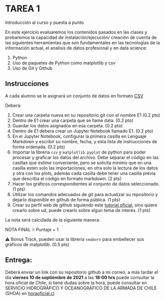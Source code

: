 # TAREA 1 

Introducción al curso y puesta a punto

En este ejercicio evaluaremos los contenidos pasados en las clases y probaremos la capacidad de instalación/ejecución/ creación de cuenta de las siguientes herramientas
que son fundamentales en las tecnologías de la información actual, el analisis de datos profesional y en data science:
1. Python
2. Uso de paquetes de Python como matplotlib y csv
3. Uso de Git y Github

## Instrucciones

A cada alumno se le asignará un conjunto de datos en formato [CSV](https://es.wikipedia.org/wiki/Valores_separados_por_comas)

Deberá:  

1. Crear una carpeta nueva en su repositorio git con el nombre E1 (0.2 pto)
2. Dentro de E1 crear una carpeta que se llame data. (0.2 pto)
3. Guardar los datos asignados en esa carpeta. (0.2 pto)
4. Dentro de E1 debera crear un Jupyter Notebook llamado E1. (0.2 pto)
5. En el Jupyter Notebook, configurar la primera casilla en Lenguaje Markdown y escribir su nombre, fecha, y esta lista de instrucciones de forma ordenada. (0.2 pts) 
6. Importar la libreria `csv` y `matplotlib.pyplot` de python para poder procesar y graficar los datos del archivo. Debe separar el código en las casillas que estime conveniente, pero se solicita minimo que en una casilla esten solo las importaciones, en otra solo la lectura de los datos y otra con los plots, además cada casilla debe tener una casilla previa que describa el código en formato markdown. (2 pts)
7. Hacer los gráficos correspondientes al conjunto de datos seleccionado. (1 pts)
8. Utilizar los comandos adecuados de git para actualizar su repositorio y dejarlo disponible en github de forma pública. (1 pts)
9. Crear su perfil web de github siguiendo este [tutorial oficial](https://docs.github.com/es/pages/getting-started-with-github-pages/creating-a-github-pages-site), sino quiere crearlo sobre ud, puede crearlo sobre algun tema de interés. (1 pts)

La nota será calculada de la siguiente manera:

NOTA FINAL = Puntaje + 1 
 

:warning: Bonus Track, pueden usar la librería `seaborn` para embellecer sus gráficos de matplotlib. (0.5 pts)  

## Entrega:

Deberá enviar un link con su repositorio github a mi correo, a más tardar el día __viernes 10 de septiembre de 2021__ a las __18:00 hrs__
puede consultar la hora oficial de Chile, si tiene dudas sobre la hora, puede consultar en SERVICIO HIDROGRÁFICO Y OCEANOGRÁFICO DE LA ARMADA DE CHILE (SHOA) en [horaoficial.cl](https://horaoficial.cl)





